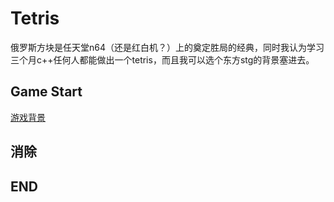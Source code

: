 # Tetris
俄罗斯方块是任天堂n64（还是红白机？）上的奠定胜局的经典，同时我认为学习三个月c++任何人都能做出一个tetris，而且我可以选个东方stg的背景塞进去。

## Game Start
[游戏背景](bg2.png)

## 消除

## END
